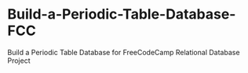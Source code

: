 # Build-a-Periodic-Table-Database-FCC
Build a Periodic Table Database for FreeCodeCamp Relational Database Project
